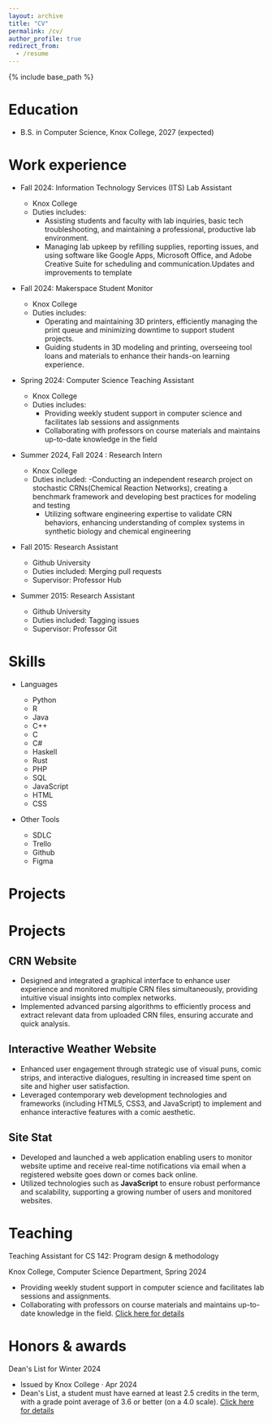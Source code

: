 ```yaml
---
layout: archive
title: "CV"
permalink: /cv/
author_profile: true
redirect_from:
  - /resume
---
```


{% include base_path %}

Education
======

* B.S. in Computer Science, Knox College, 2027 (expected)

Work experience
======
* Fall 2024: Information Technology Services (ITS) Lab Assistant
  * Knox College
  * Duties includes: 
     - Assisting students and faculty with lab inquiries, basic tech troubleshooting, and maintaining a
       professional, productive lab environment.
     - Managing lab upkeep by refilling supplies, reporting issues, and using software like Google Apps, Microsoft 
       Office, and Adobe Creative Suite for scheduling and communication.Updates and improvements to template

* Fall 2024: Makerspace Student Monitor
  * Knox College
  * Duties includes: 
     - Operating and maintaining 3D printers, efficiently managing the print queue and minimizing downtime to
        support student projects.
     - Guiding students in 3D modeling and printing, overseeing tool loans and materials to enhance their hands-on
        learning experience.

* Spring 2024: Computer Science Teaching Assistant
  * Knox College
  * Duties includes: 
    - Providing weekly student support in computer science and facilitates lab sessions and assignments
    - Collaborating with professors on course materials and maintains up-to-date knowledge in the field

* Summer 2024, Fall 2024 : Research Intern
  * Knox College
  * Duties included: 
     -Conducting an independent research project on stochastic CRNs(Chemical Reaction Networks), creating a
       benchmark framework and developing best practices for modeling and testing
     - Utilizing software engineering expertise to validate CRN behaviors, enhancing understanding of complex
       systems in synthetic biology and chemical engineering
     

* Fall 2015: Research Assistant
  * Github University
  * Duties included: Merging pull requests
  * Supervisor: Professor Hub

* Summer 2015: Research Assistant
  * Github University
  * Duties included: Tagging issues
  * Supervisor: Professor Git
  
Skills
======

* Languages
  * Python 
  * R
  * Java
  * C++
  * C
  * C#
  * Haskell
  * Rust
  * PHP
  * SQL
  * JavaScript
  * HTML
  * CSS

* Other Tools
  * SDLC
  * Trello
  * Github
  * Figma


Projects
======
# Projects

## CRN Website
- Designed and integrated a graphical interface to enhance user experience and monitored multiple CRN files simultaneously, providing intuitive visual insights into complex networks.
- Implemented advanced parsing algorithms to efficiently process and extract relevant data from uploaded CRN files, ensuring accurate and quick analysis.

## Interactive Weather Website
- Enhanced user engagement through strategic use of visual puns, comic strips, and interactive dialogues, resulting in increased time spent on site and higher user satisfaction.
- Leveraged contemporary web development technologies and frameworks (including HTML5, CSS3, and JavaScript) to implement and enhance interactive features with a comic aesthetic.

## Site Stat
- Developed and launched a web application enabling users to monitor website uptime and receive real-time notifications via email when a registered website goes down or comes back online.
- Utilized technologies such as **JavaScript** to ensure robust performance and scalability, supporting a growing number of users and monitored websites.
  
  

Teaching
======
Teaching Assistant for CS 142: Program design & methodology

Knox College, Computer Science Department, Spring 2024

  - Providing weekly student support in computer science and facilitates lab sessions and assignments.
  - Collaborating with professors on course materials and maintains up-to-date knowledge in the field. [Click here for details](https://courses.knox.edu/cs142/)




Honors & awards
======

Dean's List for Winter 2024
  - Issued by Knox College · Apr 2024
  - Dean's List, a student must have earned at least 2.5 credits in the term, with a grade point average of 3.6 or better (on a 4.0 scale). [Click here for details](https://knox.meritpages.com/stories/Brij-Kamleshbhai-Patel-Named-to-Knox-College-Dean-s-List-for-2024-Winter-Term/131356333)

  


  

